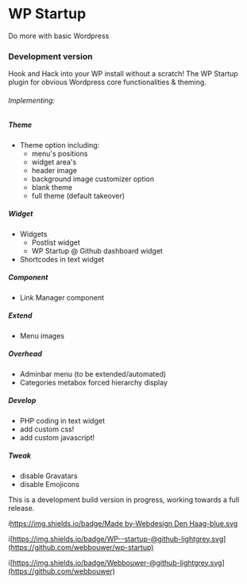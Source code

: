 # WP Startup 
Do more with basic Wordpress
 
### Development version

Hook and Hack into your WP install without a scratch!
The WP Startup plugin for obvious Wordpress core functionalities & theming.

###### Implementing:

##### Theme 
- Theme option including:
    - menu's positions
    - widget area's
    - header image
    - background image customizer option
    - blank theme
    - full theme (default takeover)
  
##### Widget
- Widgets
    - Postlist widget
    - WP Startup @ Github dashboard widget
- Shortcodes in text widget

##### Component
- Link Manager component

##### Extend
- Menu images

##### Overhead
- Adminbar menu (to be extended/automated) 
- Categories metabox forced hierarchy display 

##### Develop
- PHP coding in text widget
- add custom css!
- add custom javascript!

##### Tweak
- disable Gravatars
- disable Emojicons



This is a development build version in progress, working towards a full release. 

i[https://img.shields.io/badge/Made by-Webdesign Den Haag-blue.svg](https://webdesigndenhaag.net)

i[https://img.shields.io/badge/WP--startup-@github-lightgrey.svg](https://github.com/webbouwer/wp-startup)

i[https://img.shields.io/badge/Webbouwer-@github-lightgrey.svg](https://github.com/webbouwer) 
         